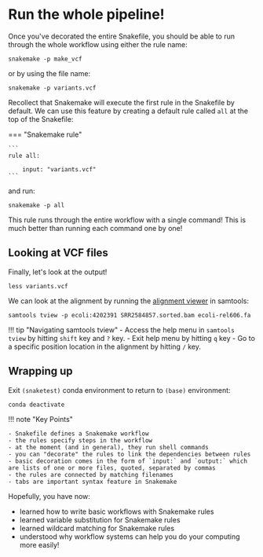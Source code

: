 # Run the whole pipeline!

Once you've decorated the entire Snakefile, you should be able to run through the whole workflow using either the rule name:

```
snakemake -p make_vcf
```

or by using the file name:

```
snakemake -p variants.vcf
```

Recollect that Snakemake will execute the first rule in the Snakefile by default. We can use this feature by creating a default rule called `all` at the top of the Snakefile:

=== "Snakemake rule"

    ```
    rule all:

        input: "variants.vcf"
    ```
    
and run:

```
snakemake -p all
```

This rule runs through the entire workflow with a single command! This is much better than running each command one by one!

## Looking at VCF files

Finally, let's look at the output!

```
less variants.vcf
```

We can look at the alignment by running the [alignment viewer](http://samtools.sourceforge.net/tview.shtml) in samtools:
```
samtools tview -p ecoli:4202391 SRR2584857.sorted.bam ecoli-rel606.fa
```

!!! tip "Navigating samtools tview"
    - Access the help menu in `samtools tview` by hitting `shift` key and `?` key.
    - Exit help menu by hitting `q` key
    - Go to a specific position location in the alignment by hitting `/` key.

## Wrapping up

Exit `(snaketest)` conda environment to return to `(base)` environment:

```
conda deactivate
```

!!! note "Key Points"

    - Snakefile defines a Snakemake workflow
    - the rules specify steps in the workflow
    - at the moment (and in general), they run shell commands
    - you can "decorate" the rules to link the dependencies between rules
    - basic decoration comes in the form of `input:` and `output:` which are lists of one or more files, quoted, separated by commas
    - the rules are connected by matching filenames
    - tabs are important syntax feature in Snakemake
    
Hopefully, you have now:

- learned how to write basic workflows with Snakemake rules
- learned variable substitution for Snakemake rules
- learned wildcard matching for Snakemake rules
- understood why workflow systems can help you do your computing more easily!
